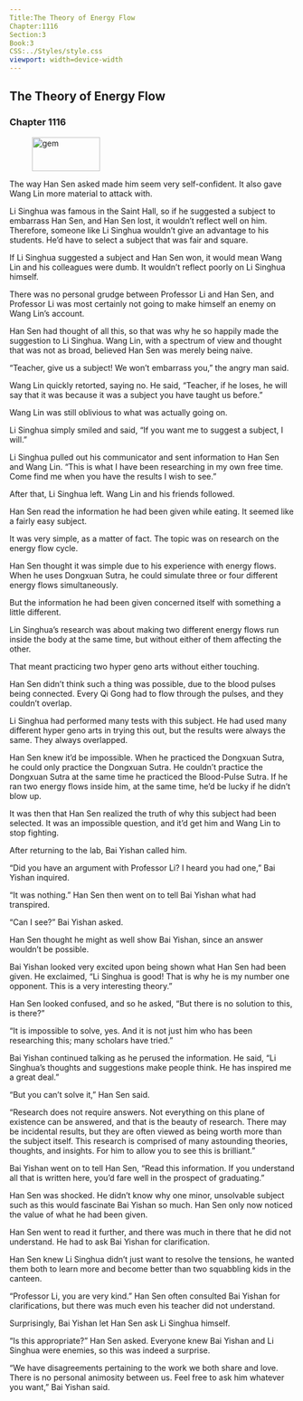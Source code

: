 ```yaml
---
Title:The Theory of Energy Flow 
Chapter:1116 
Section:3 
Book:3 
CSS:../Styles/style.css 
viewport: width=device-width
---
```

  
## The Theory of Energy Flow
### Chapter 1116
  
<figure>
	<img src="../Images/gem.gif" alt="gem" id="gem" width="120" height="60" />
</figure>
  

  
The way Han Sen asked made him seem very self-confident. It also gave Wang Lin more material to attack with.

Li Singhua was famous in the Saint Hall, so if he suggested a subject to embarrass Han Sen, and Han Sen lost, it wouldn’t reflect well on him. Therefore, someone like Li Singhua wouldn’t give an advantage to his students. He’d have to select a subject that was fair and square.

If Li Singhua suggested a subject and Han Sen won, it would mean Wang Lin and his colleagues were dumb. It wouldn’t reflect poorly on Li Singhua himself.

There was no personal grudge between Professor Li and Han Sen, and Professor Li was most certainly not going to make himself an enemy on Wang Lin’s account.

Han Sen had thought of all this, so that was why he so happily made the suggestion to Li Singhua. Wang Lin, with a spectrum of view and thought that was not as broad, believed Han Sen was merely being naive.

“Teacher, give us a subject! We won’t embarrass you,” the angry man said.

Wang Lin quickly retorted, saying no. He said, “Teacher, if he loses, he will say that it was because it was a subject you have taught us before.”

Wang Lin was still oblivious to what was actually going on.

Li Singhua simply smiled and said, “If you want me to suggest a subject, I will.”

Li Singhua pulled out his communicator and sent information to Han Sen and Wang Lin. “This is what I have been researching in my own free time. Come find me when you have the results I wish to see.”

After that, Li Singhua left. Wang Lin and his friends followed.

Han Sen read the information he had been given while eating. It seemed like a fairly easy subject.

It was very simple, as a matter of fact. The topic was on research on the energy flow cycle.

Han Sen thought it was simple due to his experience with energy flows. When he uses Dongxuan Sutra, he could simulate three or four different energy flows simultaneously.

But the information he had been given concerned itself with something a little different.

Lin Singhua’s research was about making two different energy flows run inside the body at the same time, but without either of them affecting the other.

That meant practicing two hyper geno arts without either touching.

Han Sen didn’t think such a thing was possible, due to the blood pulses being connected. Every Qi Gong had to flow through the pulses, and they couldn’t overlap.

Li Singhua had performed many tests with this subject. He had used many different hyper geno arts in trying this out, but the results were always the same. They always overlapped.

Han Sen knew it’d be impossible. When he practiced the Dongxuan Sutra, he could only practice the Dongxuan Sutra. He couldn’t practice the Dongxuan Sutra at the same time he practiced the Blood-Pulse Sutra. If he ran two energy flows inside him, at the same time, he’d be lucky if he didn’t blow up.

It was then that Han Sen realized the truth of why this subject had been selected. It was an impossible question, and it’d get him and Wang Lin to stop fighting.

After returning to the lab, Bai Yishan called him.

“Did you have an argument with Professor Li? I heard you had one,” Bai Yishan inquired.

“It was nothing.” Han Sen then went on to tell Bai Yishan what had transpired.

“Can I see?” Bai Yishan asked.

Han Sen thought he might as well show Bai Yishan, since an answer wouldn’t be possible.

Bai Yishan looked very excited upon being shown what Han Sen had been given. He exclaimed, “Li Singhua is good! That is why he is my number one opponent. This is a very interesting theory.”

Han Sen looked confused, and so he asked, “But there is no solution to this, is there?”

“It is impossible to solve, yes. And it is not just him who has been researching this; many scholars have tried.”

Bai Yishan continued talking as he perused the information. He said, “Li Singhua’s thoughts and suggestions make people think. He has inspired me a great deal.”

“But you can’t solve it,” Han Sen said.

“Research does not require answers. Not everything on this plane of existence can be answered, and that is the beauty of research. There may be incidental results, but they are often viewed as being worth more than the subject itself. This research is comprised of many astounding theories, thoughts, and insights. For him to allow you to see this is brilliant.”

Bai Yishan went on to tell Han Sen, “Read this information. If you understand all that is written here, you’d fare well in the prospect of graduating.”

Han Sen was shocked. He didn’t know why one minor, unsolvable subject such as this would fascinate Bai Yishan so much. Han Sen only now noticed the value of what he had been given.

Han Sen went to read it further, and there was much in there that he did not understand. He had to ask Bai Yishan for clarification.

Han Sen knew Li Singhua didn’t just want to resolve the tensions, he wanted them both to learn more and become better than two squabbling kids in the canteen.

“Professor Li, you are very kind.” Han Sen often consulted Bai Yishan for clarifications, but there was much even his teacher did not understand.

Surprisingly, Bai Yishan let Han Sen ask Li Singhua himself.

“Is this appropriate?” Han Sen asked. Everyone knew Bai Yishan and Li Singhua were enemies, so this was indeed a surprise.

“We have disagreements pertaining to the work we both share and love. There is no personal animosity between us. Feel free to ask him whatever you want,” Bai Yishan said.